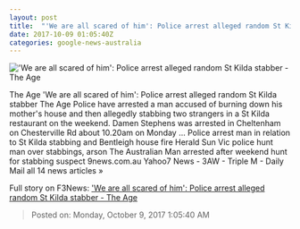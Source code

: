 ```yaml
---
layout: post
title:  "'We are all scared of him': Police arrest alleged random St Kilda stabber - The Age"
date: 2017-10-09 01:05:40Z
categories: google-news-australia
---
```


!['We are all scared of him': Police arrest alleged random St Kilda stabber - The Age](http://www.theage.com.au/content/dam/images/g/y/w/q/s/l/image.related.articleLeadwide.620x349.gywt0t.png/1507505871164.jpg)

The Age 'We are all scared of him': Police arrest alleged random St Kilda stabber The Age Police have arrested a man accused of burning down his mother's house and then allegedly stabbing two strangers in a St Kilda restaurant on the weekend. Damen Stephens was arrested in Cheltenham on Chesterville Rd about 10.20am on Monday ... Police arrest man in relation to St Kilda stabbing and Bentleigh house fire Herald Sun Vic police hunt man over stabbings, arson The Australian Man arrested after weekend hunt for stabbing suspect 9news.com.au Yahoo7 News - 3AW - Triple M - Daily Mail all 14 news articles »


Full story on F3News: ['We are all scared of him': Police arrest alleged random St Kilda stabber - The Age](http://www.f3nws.com/n/2q4SYB)

> Posted on: Monday, October 9, 2017 1:05:40 AM
